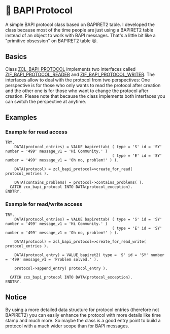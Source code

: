 # 🚦 BAPI Protocol

A simple BAPI protocol class based on BAPIRET2 table. I developed the class because most of the time people are just using a BAPIRET2 table instead of an object to work with BAPI messages. That's a little bit like a "primitive obsession" on BAPIRET2 table :wink:. 

## Basics

Class [ZCL_BAPI_PROTOCOL](src/zcl_bapi_protocol.clas.abap) implements two interfaces called [ZIF_BAPI_PROTOCOL_READER](src/zif_bapi_protocol_reader.intf.abap) and [ZIF_BAPI_PROTOCOL_WRITER](src/zif_bapi_protocol_writer.intf.abap). The interfaces allow to deal with the protocol from two perspectives: One perspective is for those who only wants to read the protocol after creation and the other one is for those who want to change the protocol after creation. Please note that because the class implements both interfaces you can switch the perspective at anytime.

## Examples

### Example for read access

```abap
TRY.
    DATA(protocol_entries) = VALUE bapirettab( ( type = 'S' id = 'SY' number = '499' message_v1 = 'Hi Community.' )
                                               ( type = 'E' id = 'SY' number = '499' message_v1 = 'Oh no, problem!' ) ).

    DATA(protocol) = zcl_bapi_protocol=>create_for_read( protocol_entries ).

    DATA(contains_problems) = protocol->contains_problems( ).
  CATCH zcx_bapi_protocol INTO DATA(protocol_exception).
ENDTRY.
```

### Example for read/write access
```abap
TRY.
    DATA(protocol_entries) = VALUE bapirettab( ( type = 'S' id = 'SY' number = '499' message_v1 = 'Hi Community.' )
                                               ( type = 'E' id = 'SY' number = '499' message_v1 = 'Oh no, problem!' ) ).

    DATA(protocol) = zcl_bapi_protocol=>create_for_read_write( protocol_entries ).

    DATA(protocol_entry) = VALUE bapiret2( type = 'S' id = 'SY' number = '499' message_v1 = 'Problem solved.' ).

    protocol->append_entry( protocol_entry ).

  CATCH zcx_bapi_protocol INTO DATA(protocol_exception).
ENDTRY.
```

## Notice

By using a more detailed data structure for protocol entries (therefore not BAPIRET2) you can easily enhance the protocol with more details like time stamp and much more. So maybe the class is a good entry point to build a protocol with a much wider scope than for BAPI messages.

